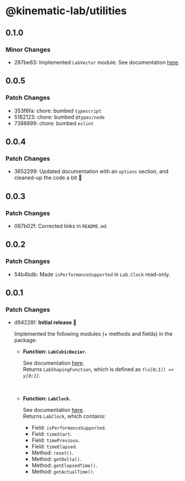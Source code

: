 # @kinematic-lab/utilities

## 0.1.0

### Minor Changes

-   287be63: Implemented `LabVector` module.
    See documentation [here](https://github.com/kinematic-lab/core/blob/main/packages/utilities/docs/lab-vector.md).

## 0.0.5

### Patch Changes

-   353f6fa: chore: bumbed `typescript`
-   5182123: chore: bumbed `@types/node`
-   7388899: chore: bumbed `eslint`

## 0.0.4

### Patch Changes

-   3652299: Updated documentation with an `options` section, and cleaned-up the code a bit 🧹

## 0.0.3

### Patch Changes

-   067b02f: Corrected links in `README.md`.

## 0.0.2

### Patch Changes

-   54b4bdb: Made `isPerformanceSupported` in `Lab.Clock` read-only.

## 0.0.1

### Patch Changes

-   d94228f: **Initial release 🎉**

    Implemented the following modules (+ methods and fields) in the package:

    -   **Function: `LabCubicBezier`.**

        See documentation [here](https://github.com/kinematic-lab/core/blob/main/packages/utilities/docs/lab-cubic-bezier.md).<br />
        Returns `LabShapingFunction`, which is defined as _`f(x[0;1]) => y[0;1]`_.

        <br />

    -   **Function: `LabClock`.**

        See documentation [here](https://github.com/kinematic-lab/core/blob/main/packages/utilities/docs/lab-clock.md).<br />
        Returns `LabClock`, which contains:

        -   Field: `isPerformanceSupported`.
        -   Field: `timeStart`.
        -   Field: `timePrevious`.
        -   Field: `timeElapsed`.
        -   Method: `reset()`.
        -   Method: `getDelta()`.
        -   Method: `getElapsedTime()`.
        -   Method: `getActualTime()`.

        <br />

